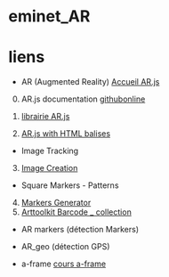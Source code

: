 # eminet_AR



# liens

* AR (Augmented Reality)
[Accueil AR.js](https://github.com/AR-js-org)

0. AR.js documentation [github](https://github.com/AR-js-org/AR.js-Docs)[online](https://ar-js-org.github.io/AR.js-Docs/)

1. [librairie AR.js](https://github.com/AR-js-org/AR.js)
2. [AR.js with HTML balises](https://github.com/AR-js-org/aframe)

* Image Tracking
3. [Image Creation](https://github.com/AR-js-org/NFT-Marker-Creator)

* Square Markers - Patterns
4. [Markers Generator](https://jeromeetienne.github.io/AR.js/three.js/examples/marker-training/examples/generator.html)
5. [Arttoolkit Barcode _ collection](https://github.com/AR-js-org/artoolkit-barcode-markers-collection)




* AR markers (détection Markers)


* AR_geo (détection GPS)

* a-frame
[cours a-frame](https://aframe-course.glitch.me/index.html)
